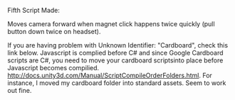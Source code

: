Fifth Script Made:

Moves camera forward when magnet click happens twice quickly (pull button down twice on headset).

If you are having problem with Unknown Identifier: "Cardboard", check this link below. Javascript is complied before C# and since Google Cardboard scripts are C#, you need to move your cardboard scriptsinto place before Javascript becomes compilied. http://docs.unity3d.com/Manual/ScriptCompileOrderFolders.html. For instance, I moved my cardboard folder into standard assets. Seem to work out fine.
